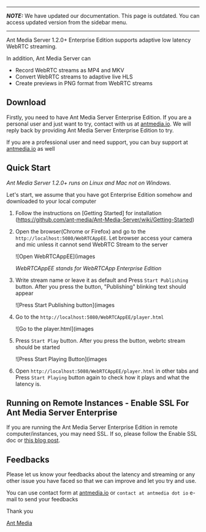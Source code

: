 ***
**_NOTE:_** We have updated our documentation. This page is outdated. You can access updated version from the sidebar menu.
***
Ant Media Server 1.2.0+ Enterprise Edition supports adaptive low latency WebRTC streaming. 

In addition, Ant Media Server can
* Record WebRTC streams as MP4 and MKV
* Convert WebRTC streams to adaptive live HLS
* Create previews in PNG format from WebRTC streams

## Download

Firstly, you need to have Ant Media Server Enterprise Edition. If you are a personal user and just want to try,
contact with us at [antmedia.io](https://antmedia.io). We will reply back by providing Ant Media Server Enterprise Edition to try. 

If you are a professional user and need support, you can buy support at [antmedia.io](https://antmedia.io) as well

## Quick Start

*Ant Media Server 1.2.0+ runs on Linux and Mac not on Windows.* 

Let's start, we assume that you have got Enterprise Edition somehow and downloaded to your local computer 

1. Follow the instructions on [Getting Started] for installation (https://github.com/ant-media/Ant-Media-Server/wiki/Getting-Started) 

 
2. Open the browser(Chrome or Firefox) and go to the `http://localhost:5080/WebRTCAppEE`. 
    Let browser access your camera and mic unless it cannot send WebRTC Stream to the server
    
    ![Open WebRTCAppEE](images
    
    _WebRTCAppEE stands for WebRTCApp Enterprise Edition_
   
3. Write stream name or leave it as default and Press `Start Publishing` button. After you press the button, 
    "Publishing" blinking text should appear

    ![Press Start Publishing button](images

4. Go to the `http://localhost:5080/WebRTCAppEE/player.html`

    ![Go to the player.html](images

5. Press `Start Play` button. After you press the button, webrtc stream should be started

    ![Press Start Playing Button](images
    
6. Open `http://localhost:5080/WebRTCAppEE/player.html` in other tabs and Press `Start Playing` button again 
   to check how it plays and what the latency is. 
   
## Running on Remote Instances - Enable SSL For Ant Media Server Enterprise
If you are running the Ant Media Server Enterprise Edition in remote computer/instances, you may need SSL. If so, please follow the Enable SSL doc or [this blog post](https://antmedia.io/enable-ssl-on-ant-media-server/).

## Feedbacks

Please let us know your feedbacks about the latency and streaming or any other issue you have faced 
so that we can improve and let you try and use.

You can use contact form at [antmedia.io](https://antmedia.io) or `contact at antmedia dot io` e-mail to send your feedbacks

Thank you

[Ant Media](https://antmedia.io)
